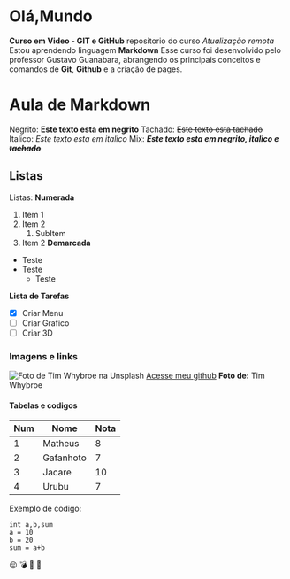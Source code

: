 # Olá,Mundo
 **Curso em Video - GIT e GitHub**  repositorio do curso
*Atualização remota*
Estou aprendendo linguagem **Markdown**
Esse curso foi desenvolvido pelo professor Gustavo Guanabara, abrangendo os principais conceitos e comandos de **Git**, **Github**  e a criação de pages.
# Aula de Markdown

Negrito: **Este texto esta em negrito**
Tachado: ~~Este texto esta tachado~~
Italico: *Este texto esta em italico*
Mix: _**Este texto esta em negrito, italico e ~~tachado~~**_
## Listas
Listas: 
**Numerada**
1. Item 1
2. Item 2
   1. SubItem
2. Item 2
**Demarcada**
* Teste
* Teste
   *   Teste

**Lista de Tarefas**
- [x] Criar Menu
- [ ] Criar Grafico
- [ ] Criar 3D

### Imagens e links
![Foto de <a href="https://unsplash.com/pt-br/@timwhybrow?utm_content=creditCopyText&utm_medium=referral&utm_source=unsplash">Tim Whybroe</a> na <a href="https://unsplash.com/pt-br/fotografias/casa-de-concreto-branco-ao-lado-do-farol-2ojuueC2QVU?utm_content=creditCopyText&utm_medium=referral&utm_source=unsplash">Unsplash</a>
  ](https://images.unsplash.com/photo-1543804082-5e00fcfc1e66?q=80&w=1449&auto=format&fit=crop&ixlib=rb-4.0.3&ixid=M3wxMjA3fDB8MHxwaG90by1wYWdlfHx8fGVufDB8fHx8fA%3D%3D)
  [Acesse meu github](https://github.com/MatheusAntonelli)
  **Foto de:** Tim Whybroe
#### Tabelas e codigos

Num | Nome | Nota
--- | --- | ----
1 | Matheus | 8
2 | Gafanhoto |7
3 | Jacare | 10
4 | Urubu | 7

Exemplo de codigo:
```
int a,b,sum
a = 10
b = 20
sum = a+b
```
:persevere:
:bomb:
:100:
🌋

